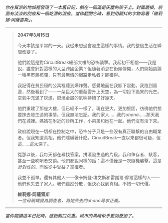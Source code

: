 _你在幫派的地城裡發現了一本舊日記，躺在一個滿是灰塵的架子上。封面磨損，前面有淡淡的刮痕和一個乾涸的淚痕。當你翻開它時，看到用顫抖的字跡寫著「維莉娜·岡薩雷斯」。_

---

> **2047年3月15日**
>
> 今天本該是平常的一天。我從未想過會發生這樣的事情。我的整個生活在瞬間改變了。
>
> 他們說這是對CircuitBreak總部大樓的恐怖襲擊。我起初不相信——我是說，誰會針對這樣的大型跨國企業？但隨著消息在街頭傳開，人們開始談論一種黑市熱核彈，只有最無情的網路走私者才能獲得。
>
> 我記得在貧民窟的公寓裡聽到爆炸聲。感覺地面在我腳下震動。我跑到窗邊，然後看到了——一朵巨大的蘑菇雲升上天空，為一切投下詭異的光芒。空氣中充滿了灰燼，燃燒金屬的氣味持續了好幾天。
>
> 他們重建了那座大樓，但已經不一樣了。現在更大，更加堅固，彷彿他們想要抹去發生過的事情。但我無法忘記。我的家人……我的*ohana*……那天我們在城裡。媽媽在附近的診所工作，小弟弟和她在一起。他們沒有活下來。
>
> 政府說現在一切都在控制之中，恐怖分子只是一些沒有真正聯繫的自由職業者。但我知道真相。他們隱瞞著什麼。CircuitBreak一直以來都很可疑，但這……這太深了。
>
> 從那以後，我每天都在尋找答案，拼湊發生過的片段。我和倖存者、駭客，甚至一些吹哨者交談。他們都說同樣的話：這不僅僅是一次隨機襲擊。這是*針對性的*。而誰從中受益？掌權者。
>
> 我並不孤單。還有其他人——像卡姆登·埃文斯和雷謝爾·摩爾這樣的人——他們也失去了家人。我們雖然分散，但決心找到真相。不惜一切代價。
>
> **維莉娜·岡薩雷斯**  
> _一位母親轉變為調查者，為她失去的ohana尋求正義。_

---

_當你閱讀這本日記時，感到胸口沉重。城市的黑暗似乎更加壓迫了。_
